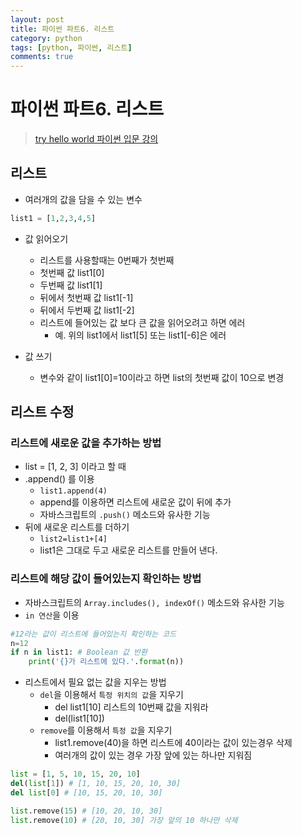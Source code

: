 ```yaml
---
layout: post
title: 파이썬 파트6. 리스트
category: python
tags: [python, 파이썬, 리스트]
comments: true
---
```

# 파이썬 파트6. 리스트
> [try hello world 파이썬 입문 강의 ](http://tryhelloworld.co.kr/courses/%ED%8C%8C%EC%9D%B4%EC%8D%AC-%EC%9E%85%EB%AC%B8)      

## 리스트
- 여러개의 값을 담을 수 있는 변수
```python
list1 = [1,2,3,4,5]
```
- 값 읽어오기
  - 리스트를 사용할때는 0번째가 첫번째
  - 첫번째 값 list1[0]
  - 두번째 값 list1[1]
  - 뒤에서 첫번째 값 list1[-1]
  - 뒤에서 두번째 값 list1[-2]
  - 리스트에 들어있는 값 보다 큰 값을 읽어오려고 하면 에러
    - 예. 위의 list1에서 list1[5] 또는 list1[-6]은 에러

- 값 쓰기
  - 변수와 같이 list1[0]=10이라고 하면 list의 첫번째 값이 10으로 변경

## 리스트 수정
### 리스트에 새로운 값을 추가하는 방법
- list = [1, 2, 3] 이라고 할 때
- .append() 를 이용
  - `list1.append(4)`
  - append를 이용하면 리스트에 새로운 값이 뒤에 추가
  - 자바스크립트의 `.push()` 메소드와 유사한 기능
- 뒤에 새로운 리스트를 더하기
  - `list2=list1+[4]`
  - list1은 그대로 두고 새로운 리스트를 만들어 낸다.

### 리스트에 해당 값이 들어있는지 확인하는 방법
- 자바스크립트의 `Array.includes(), indexOf()` 메소드와 유사한 기능
- `in 연산`을 이용

```python
#12라는 값이 리스트에 들어있는지 확인하는 코드
n=12
if n in list1: # Boolean 값 반환
    print('{}가 리스트에 있다.'.format(n))
```  

- 리스트에서 필요 없는 값을 지우는 방법
  - `del`을 이용해서 `특정 위치의 값`을 지우기
    - del list1[10] 리스트의 10번째 값을 지워라
    - del(list1[10])
  - `remove`를 이용해서 `특정 값`을 지우기
    - list1.remove(40)을 하면 리스트에 40이라는 값이 있는경우 삭제
    - 여러개의 값이 있는 경우 가장 앞에 있는 하나만 지워짐

```python
list = [1, 5, 10, 15, 20, 10]
del(list[1]) # [1, 10, 15, 20, 10, 30]
del list[0] # [10, 15, 20, 10, 30]

list.remove(15) # [10, 20, 10, 30]
list.remove(10) # [20, 10, 30] 가장 앞의 10 하나만 삭제
```
